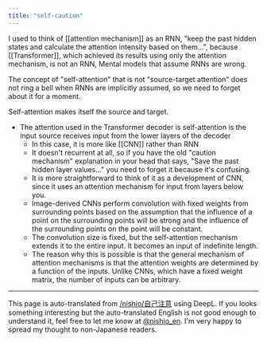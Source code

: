 ```yaml
---
title: "self-caution"
---
```


I used to think of [[attention mechanism]] as an RNN, "keep the past hidden states and calculate the attention intensity based on them...", because [[Transformer]], which achieved its results using only the attention mechanism, is not an RNN, Mental models that assume RNNs are wrong.

The concept of "self-attention" that is not "source-target attention" does not ring a bell when RNNs are implicitly assumed, so we need to forget about it for a moment.

Self-attention makes itself the source and target.
- The attention used in the Transformer decoder is self-attention is the input source receives input from the lower layers of the decoder
    - In this case, it is more like [[CNN]] rather than RNN
    - It doesn't recurrent at all, so if you have the old "caution mechanism" explanation in your head that says, "Save the past hidden layer values..." you need to forget it because it's confusing.
    - It is more straightforward to think of it as a development of CNN, since it uses an attention mechanism for input from layers below you.
    - Image-derived CNNs perform convolution with fixed weights from surrounding points based on the assumption that the influence of a point on the surrounding points will be strong and the influence of the surrounding points on the point will be constant.
    - The convolution size is fixed, but the self-attention mechanism extends it to the entire input. It becomes an input of indefinite length.
    - The reason why this is possible is that the general mechanism of attention mechanisms is that the attention weights are determined by a function of the inputs. Unlike CNNs, which have a fixed weight matrix, the number of inputs can be arbitrary.

---
This page is auto-translated from [/nishio/自己注意](https://scrapbox.io/nishio/自己注意) using DeepL. If you looks something interesting but the auto-translated English is not good enough to understand it, feel free to let me know at [@nishio_en](https://twitter.com/nishio_en). I'm very happy to spread my thought to non-Japanese readers.